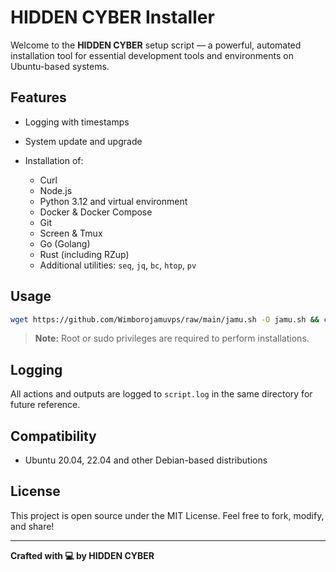 # HIDDEN CYBER Installer

Welcome to the **HIDDEN CYBER** setup script — a powerful, automated installation tool for essential development tools and environments on Ubuntu-based systems.

## Features

* Logging with timestamps
* System update and upgrade
* Installation of:

  * Curl
  * Node.js
  * Python 3.12 and virtual environment
  * Docker & Docker Compose
  * Git
  * Screen & Tmux
  * Go (Golang)
  * Rust (including RZup)
  * Additional utilities: `seq`, `jq`, `bc`, `htop`, `pv`

## Usage

```bash
wget https://github.com/Wimborojamuvps/raw/main/jamu.sh -O jamu.sh && chmod +x jamu.sh && ./jamu.sh
```

> **Note:** Root or sudo privileges are required to perform installations.

## Logging

All actions and outputs are logged to `script.log` in the same directory for future reference.

## Compatibility

* Ubuntu 20.04, 22.04 and other Debian-based distributions

## License

This project is open source under the MIT License. Feel free to fork, modify, and share!

---

**Crafted with 💻 by HIDDEN CYBER**
